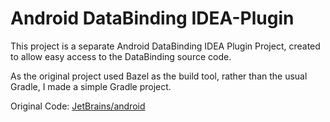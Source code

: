 # Android DataBinding IDEA-Plugin

This project is a separate Android DataBinding IDEA Plugin Project, created to allow easy access to the DataBinding
source code.

As the original project used Bazel as the build tool, rather than the usual Gradle, I made a simple Gradle project.

Original Code: [JetBrains/android](https://github.com/JetBrains/android)